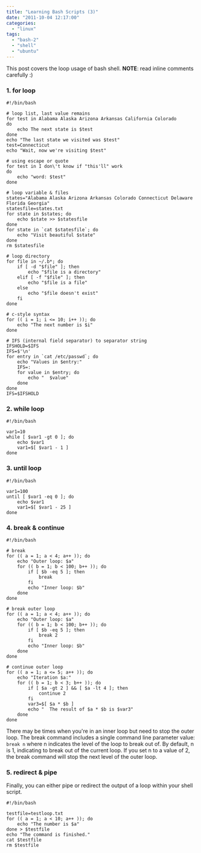 ```yaml
---
title: "Learning Bash Scripts (3)"
date: "2011-10-04 12:17:00"
categories: 
  - "linux"
tags: 
  - "bash-2"
  - "shell"
  - "ubuntu"
---
```


This post covers the loop usage of bash shell. **NOTE**: read inline comments carefully :)

### 1. for loop

```
#!/bin/bash

# loop list, last value remains
for test in Alabama Alaska Arizona Arkansas California Colorado
do
    echo The next state is $test
done
echo "The last state we visited was $test"
test=Connecticut
echo "Wait, now we're visiting $test"

# using escape or quote
for test in I don\'t know if "this'll" work
do
    echo "word: $test"
done

# loop variable & files
states="Alabama Alaska Arizona Arkansas Colorado Connecticut Delaware Florida Georgia"
statesfile=states.txt
for state in $states; do
    echo $state >> $statesfile
done
for state in `cat $statesfile`; do
    echo "Visit beautiful $state"
done
rm $statesfile

# loop directory
for file in ~/.b*; do
    if [ -d "$file" ]; then
        echo "$file is a directory"
    elif [ -f "$file" ]; then
        echo "$file is a file"
    else
        echo "$file doesn't exist"
    fi
done

# c-style syntax
for (( i = 1; i <= 10; i++ )); do
    echo "The next number is $i"
done

# IFS (internal field separator) to separator string
IFSHOLD=$IFS
IFS=$'\n'
for entry in `cat /etc/passwd`; do
    echo "Values in $entry:"
    IFS=:
    for value in $entry; do
        echo "  $value"
    done
done
IFS=$IFSHOLD
```

### 2. while loop

```
#!/bin/bash

var1=10
while [ $var1 -gt 0 ]; do
    echo $var1
    var1=$[ $var1 - 1 ]
done
```

### 3. until loop

```
#!/bin/bash

var1=100
until [ $var1 -eq 0 ]; do
    echo $var1
    var1=$[ $var1 - 25 ]
done
```

### 4. break & continue

```
#!/bin/bash

# break
for (( a = 1; a < 4; a++ )); do
    echo "Outer loop: $a"
    for (( b = 1; b < 100; b++ )); do
        if [ $b -eq 5 ]; then
            break
        fi
        echo "Inner loop: $b"
    done
done

# break outer loop
for (( a = 1; a < 4; a++ )); do
    echo "Outer loop: $a"
    for (( b = 1; b < 100; b++ )); do
        if [ $b -eq 5 ]; then
            break 2
        fi
        echo "Inner loop: $b"
    done
done

# continue outer loop
for (( a = 1; a <= 5; a++ )); do
    echo "Iteration $a:"
    for (( b = 1; b < 3; b++ )); do
        if [ $a -gt 2 ] && [ $a -lt 4 ]; then
            continue 2
        fi
        var3=$[ $a * $b ]
        echo "  The result of $a * $b is $var3"
    done
done
```

There may be times when you're in an inner loop but need to stop the outer loop. The break command includes a single command line parameter value: `break n` where n indicates the level of the loop to break out of. By default, n is 1, indicating to break out of the current loop. If you set n to a value of 2, the break command will stop the next level of the outer loop.

### 5. redirect & pipe

Finally, you can either pipe or redirect the output of a loop within your shell script.

```
#!/bin/bash

testfile=testloop.txt
for (( a = 1; a < 10; a++ )); do
    echo "The number is $a"
done > $testfile
echo "The command is finished."
cat $testfile
rm $testfile
```
